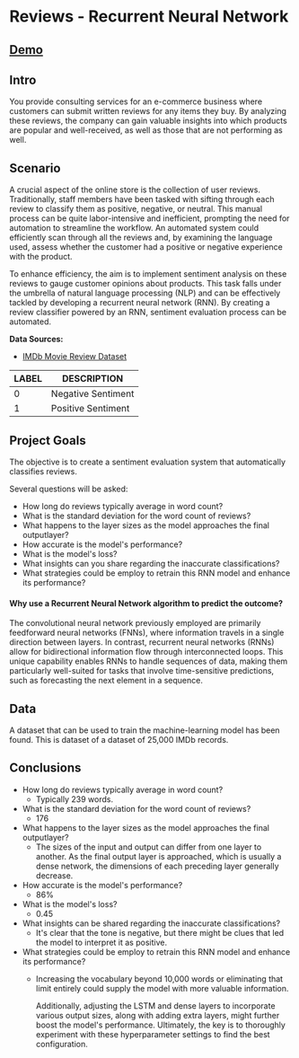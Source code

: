 # Reviews - Recurrent Neural Network


## [Demo](https://nbviewer.org/github/tyrantdavis/rnn-reviews/blob/main/reviews.ipynb)

## Intro 
You provide consulting services for an e-commerce business where customers can submit written reviews for any items they buy. By analyzing these reviews, the company can gain valuable insights into which products are popular and well-received, as well as those that are not performing as well. 

## Scenario
A crucial aspect of the online store is the collection of user reviews. Traditionally, staff members have been tasked with sifting through each review to classify them as positive, negative, or neutral. This manual process can be quite labor-intensive and inefficient, prompting the need for automation to streamline the workflow. An automated system could efficiently scan through all the reviews and, by examining the language used, assess whether the customer had a positive or negative experience with the product.

To enhance efficiency,  the aim is to implement sentiment analysis on these reviews to gauge customer opinions about products. This task falls under the umbrella of natural language processing (NLP) and can be effectively tackled by developing a recurrent neural network (RNN). By creating a review classifier powered by an RNN, sentiment evaluation process can be automated.

**Data Sources:**

- [IMDb Movie Review Dataset](https://ai.stanford.edu/~amaas/data/sentiment/) 

| LABEL | DESCRIPTION |
|-------|-------------|
| 0     | Negative Sentiment|
| 1     | Positive Sentiment|


## Project Goals
The objective is to create a sentiment evaluation system that automatically classifies reviews.


Several questions will be asked:

- How long do reviews typically average in word count?
- What is the standard deviation for the word count of reviews?
- What happens to the layer sizes as the model approaches the final outputlayer?
- How accurate is the model's performance?
- What is the model's loss?
- What insights can you share regarding the inaccurate classifications?
- What strategies could be employ to retrain this RNN model and enhance its performance?





#### Why use a Recurrent Neural Network algorithm to predict the outcome?
The convolutional neural network previously employed are primarily feedforward neural networks (FNNs), where information travels in a single direction between layers. In contrast, recurrent neural networks (RNNs) allow for bidirectional information flow through interconnected loops. This unique capability enables RNNs to handle sequences of data, making them particularly well-suited for tasks that involve time-sensitive predictions, such as forecasting the next element in a sequence.

## Data
A dataset that can be used to train the machine-learning model has been found. This is dataset of a dataset of 25,000 IMDb records. 

## Conclusions
- How long do reviews typically average in word count?
    - Typically 239 words. 
- What is the standard deviation for the word count of reviews?
    - 176 
- What happens to the layer sizes as the model approaches the final outputlayer?
    - The sizes of the input and output can differ from one layer to another. As the final output layer is approached, which is usually a dense network, the dimensions of each preceding layer generally decrease.
- How accurate is the model's performance?
    - 86% 
- What is the model's loss?
    - 0.45 
- What insights can be shared regarding the inaccurate classifications?
    - It's clear that the tone is negative, but there might be clues that led the model to interpret it as positive. 
- What strategies could be employ to retrain this RNN model and enhance its performance?
    - Increasing the vocabulary beyond 10,000 words or eliminating that limit entirely could supply the model with more valuable information.

        Additionally, adjusting the LSTM and dense layers to incorporate various output sizes, along with adding extra layers, might further boost the model's performance. Ultimately, the key is to thoroughly experiment with these hyperparameter settings to find the best configuration. 